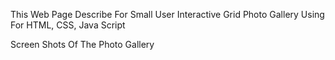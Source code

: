 This Web Page Describe For Small User Interactive Grid Photo Gallery Using For HTML, CSS, Java Script

Screen Shots Of The Photo Gallery
